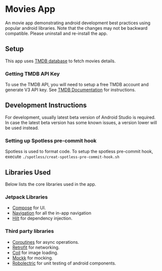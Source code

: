 Movies App
==========
An movie app demonstrating android development best practices using popular android libraries.
Note that the changes may not be backward compatible. Please uninstall and re-install the app.

Setup
-----
This app uses [TMDB database](https://developers.themoviedb.org/) to fetch movies details.

### Getting TMDB API Key
To use the TMDB API, you will need to setup a free TMDB account and generate V3 API key. See [TMDB Documentation](https://developers.themoviedb.org/3/getting-started/introduction) for instructions.

Development Instructions
------------------------
For development, usually latest beta version of Android Studio is required.
In case the latest beta version has some known issues, a version lower will be used instead.   

### Setting up Spotless pre-commit hook
Spotless is used to format code. To setup the spotless pre-commit hook, execute `./spotless/creat-spotless-pre-commit-hook.sh`

Libraries Used
--------------
Below lists the core libraries used in the app.

### Jetpack Libraries
* [Compose](https://developer.android.com/jetpack/compose) for UI.
* [Navigation](https://developer.android.com/guide/navigation) for all the in-app navigation
* [Hilt](https://developer.android.com/training/dependency-injection/hilt-android) for dependency injection.

### Third party libraries
* [Coroutines](https://developer.android.com/kotlin/coroutines) for async operations.
* [Retrofit](https://github.com/square/retrofit) for networking.
* [Coil](https://github.com/coil-kt/coil) for image loading.  
* [Mockk](https://github.com/mockk/mockk) for mocking.
* [Robolectric](https://github.com/robolectric/robolectric) for unit testing of android components.

